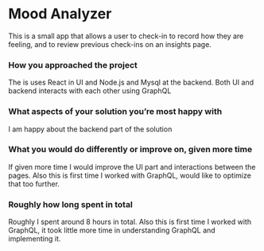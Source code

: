 # Mood Analyzer

This is a small app that allows a user to check-in to record how they are feeling, and to review previous check-ins on an insights page.


### How you approached the project

The is uses React in UI and Node.js and Mysql at the backend. Both UI and backend interacts with each other using GraphQL

### What aspects of your solution you’re most happy with

I am happy about the backend part of the solution

### What you would do differently or improve on, given more time

If given more time I would improve the UI part and interactions between the pages. Also this is first time I worked with GraphQL, would like to optimize that too further.


### Roughly how long spent in total

Roughly I spent around 8 hours in total. Also this is first time I worked with GraphQL, it took little more time in understanding GraphQL and implementing it.
